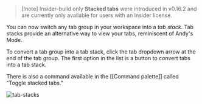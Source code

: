 > [!note] Insider-build only
> **Stacked tabs** were introduced in v0.16.2 and are currently only available for users with an Insider license.


You can now switch any tab group in your workspace into a _tab stack_. Tab stacks provide an alternative way to view your tabs, reminiscent of Andy's Mode.

To convert a tab group into a tab stack, click the tab dropdown arrow at the end of the tab group. The first option in the list is a button to convert
tabs into a tab stack.

There is also a command available in the [[Command palette]] called "Toggle stacked tabs."

![tab-stacks](https://user-images.githubusercontent.com/693981/188205363-0f24b2a5-3706-4a8c-b38b-7a66baa68ce6.gif)
